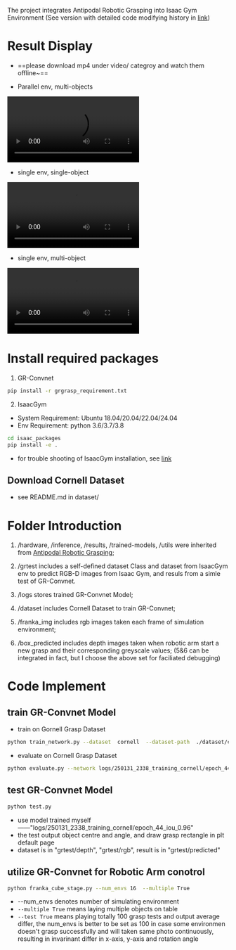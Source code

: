 The project integrates Antipodal Robotic Grasping into Isaac Gym Environment
(See version with detailed code modifying history in [link](https://github.com/explore-code-world7/GR_Convnet_Grasp_in_IsaacGym_with_histories))

# Result Display

*  ==please download mp4 under video/ categroy and watch them offline~==

* Parallel env, multi-objects

<video src="./video/multi_env_multi_obj.mp4"></video>

* single env, single-object

<video src="./video/sing_env_obj.mp4"></video>

* single env, multi-object

<video src="./video/single_env_multi_obj.mp4"></video>

# Install required packages

1. GR-Convnet
```bash
pip install -r grgrasp_requirement.txt
```

2. IsaacGym
* System Requirement: Ubuntu 18.04/20.04/22.04/24.04
* Env Requirement: python 3.6/3.7/3.8

```bash
cd isaac_packages
pip install -e .
```
* for trouble shooting of IsaacGym installation, see [link](https://junxnone.github.io/isaacgymdocs/install.html#troubleshooting)

## Download Cornell Dataset
* see README.md in dataset/

# Folder Introduction
1. /hardware, /inference, /results, /trained-models, /utils were inherited from [Antipodal Robotic Grasping](https://github.com/skumra/robotic-grasping);

2. /grtest includes a self-defined dataset Class and dataset from IsaacGym env to predict RGB-D images from Isaac Gym, and resuls from a simle test of GR-Convnet.

3. /logs stores trained GR-Convnet Model;

4. /dataset includes Cornell Dataset to train GR-Convnet;

5. /franka_img includes rgb images taken each frame of simulation environment;

6. /box_predicted includes depth images taken when robotic arm start a new grasp and their corresponding greyscale values;
(5&6 can be integrated in fact, but I choose the above set for faciliated debugging)



# Code Implement

## train GR-Convnet Model
* train on Gornell Grasp Dataset
```bash
python train_network.py --dataset  cornell  --dataset-path  ./dataset/cornell-grasp/versions/1/  --description  training_cornell
```
* evaluate on Cornell Grasp Dataset
```bash
python evaluate.py --network logs/250131_2338_training_cornell/epoch_44_iou_0.96   --dataset   cornell  --dataset-path  ./dataset/cornell-grasp/versions/1/   --iou-eval
```

## test GR-Convnet Model
```bash
python test.py
```
* use model trained myself——"logs/250131_2338_training_cornell/epoch_44_iou_0.96"
* the test output object centre and angle, and draw grasp rectangle in plt default page
* dataset is in "grtest/depth", "grtest/rgb", result is in "grtest/predicted"

## utilize GR-Convnet for Robotic Arm conotrol

```bash
python franka_cube_stage.py --num_envs 16  --multiple True
```
* --num_envs denotes number of simulating environment
* `--multiple True` means laying multiple objects on table
* `--test True` means playing totally 100 grasp tests and output average differ, the num_envs is better to be set as 100 in case
some environmen doesn't grasp successfully and will taken same photo continuously, resulting in invarinant differ in x-axis, y-axis and rotation angle
